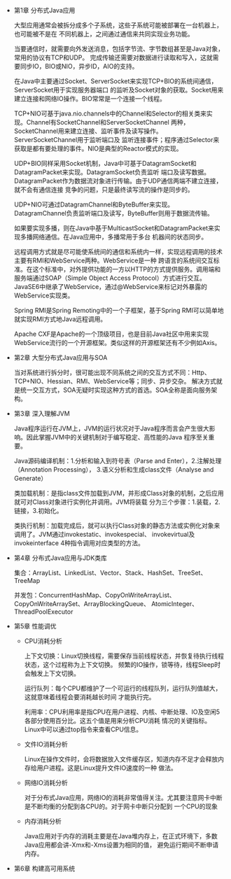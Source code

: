 - 第1章 分布式Java应用

    大型应用通常会被拆分成多个子系统，这些子系统可能被部署在一台机器上，也可能被不是在
    不同机器上，之间通过通信来共同实现业务功能。
    
    当要通信时，就需要向外发送消息，包括字节流、字节数组甚至是Java对象， 常用的协议有TCP和UDP。
    完成传输还需要对数据进行读取和写入，这就需要同步IO，BIO或NIO，异步ID，AIO的支持。
    
    在Java中主要通过Socket、ServerSocket来实现TCP+BIO的系统间通信，ServerSocket用于实现服务器端口
    的监听及Socket对象的获取。Socket用来建立连接和网络IO操作。BIO常常是一个连接一个线程。
    
    TCP+NIO可基于java.nio.channels中的Channel和Selector的相关类来实现。Channel有SocketChannel和ServerSocketChannel
    两种，SocketChannel用来建立连接、监听事件及读写操作。ServerSocketChannel用于监听端口及
    监听连接事件；程序通过Selector来获取是都有要处理的事件。NIO是典型的Reactor模式的实现。
    
    UDP+BIO同样采用Socket机制，Java中可基于DatagramSocket和DatagramPacket来实现。DatagramSocket负责监听
    端口及读写数据。DatagramPacket作为数据流对象进行传输。由于UDP通信两端不建立连接，就不会有通信连接
    竞争的问题，只是最终读写流的操作是同步的。
    
    UDP+NIO可通过DatagramChannel和ByteBuffer来实现。DatagramChannel负责监听端口及读写，ByteBuffer则用于数据流传输。
    
    如果要实现多播，则在Java中基于MulticastSocket和DatagramPacket来实现多播网络通信。在Java应用中，多播常用于多台
    机器间的状态同步。
    
    远程调用方式就是尽可能使系统间的通信和系统内一样，实现远程调用的技术主要有RMI和WebService两种。WebService是一种
    跨语言的系统间交互标准。在这个标准中，对外提供功能的一方以HTTP的方式提供服务。调用端和服务端通过SOAP（Simple Object
    Access Protocol）方式进行交互。JavaSE6中继承了WebService，通过@WebService来标记对外暴露的WebService实现类。
    
    Spring RMI是Spring Remoting中的一个子框架，基于Spring RMI可以简单地就实现RMI方式地Java远程调用。
    
    Apache CXF是Apache的一个顶级项目，也是目前Java社区中用来实现WebService流行的一个开源框架。类似这样的开源框架还有不少例如Axis。
    
- 第2章 大型分布式Java应用与SOA

    当对系统进行拆分时，很可能出现不同系统之间的交互方式不同：Http、TCP+NIO、Hessian、RMI、WebService等；同步、异步交杂。
    解决方式就是统一交互方式，SOA无疑时实现这种方式的首选。SOA全称是面向服务架构。
    
- 第3章 深入理解JVM
    
    Java程序运行在JVM上，JVM的运行状况对于Java程序而言会产生很大影响。因此掌握JVM中的关键机制对于编写稳定、高性能的Java
    程序至关重要。
    
    Java源码编译机制：1.分析和输入到符号表（Parse and Enter），2.注解处理（Annotation Processing），
    3.语义分析和生成class文件（Analyse and Generate）
    
    类加载机制：是指class文件加载到JVM，并形成Class对象的机制，之后应用就可对Class对象进行实例化并调用。JVM将装载
    分为三个步骤：1.装载，2.链接，3.初始化。
    
    类执行机制：加载完成后，就可以执行Class对象的静态方法或实例化对象来调用了。JVM通过invokestatic、invokespecial、
    invokevirtual及invokeinterface 4种指令调用对应类型的方法。
    
- 第4章 分布式Java应用与JDK类库

    集合：ArrayList、LinkedList、Vector、Stack、HashSet、TreeSet、TreeMap
    
    并发包：ConcurrentHashMap、CopyOnWriteArrayList、CopyOnWriteArraySet、ArrayBlockingQueue、
            AtomicInteger、ThreadPoolExecutor

- 第5章 性能调优

    - CPU消耗分析

        上下文切换：Linux切换线程，需要保存当前线程状态，并恢复待执行线程状态，这个过程称为上下文切换。
            频繁的IO操作，锁等待，线程Sleep时会触发上下文切换。

        运行队列：每个CPU都维护了一个可运行的线程队列，运行队列值越大，这就意味着线程会要消耗越长时间
        才能执行完。

        利用率：CPU利用率是指CPU在用户进程、内核、中断处理、IO及空闲5各部分使用百分比。这五个值是用来分析CPU消耗
        情况的关键指标。Linux中可以通过top指令来查看CPU信息。

    - 文件IO消耗分析

        Linux在操作文件时，会将数据放入文件缓存区，知道内存不足才会释放内存给用户进程。这是Linux提升文件IO速度的一种
        做法。

    - 网络IO消耗分析

        对于分布式Java应用，网络IO的消耗非常值得关注。尤其要注意网卡中断是不断均衡的分配到各CPU的。对于网卡中断只分配到
        一个CPU的现象
    
    - 内存消耗分析

        Java应用对于内存的消耗主要是在Java堆内存上，在正式环境下，多数Java应用都会讲-Xmx和-Xms设置为相同的值，
        避免运行期间不断申请内存。

- 第6章 构建高可用系统

    